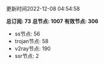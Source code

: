更新时间2022-12-08 04:54:58

**总订阅: 73**
**总节点: 1007**
**有效节点: 306**
- ss节点: 56
- trojan节点: 58
- v2ray节点: 190
- ssr节点: 2
